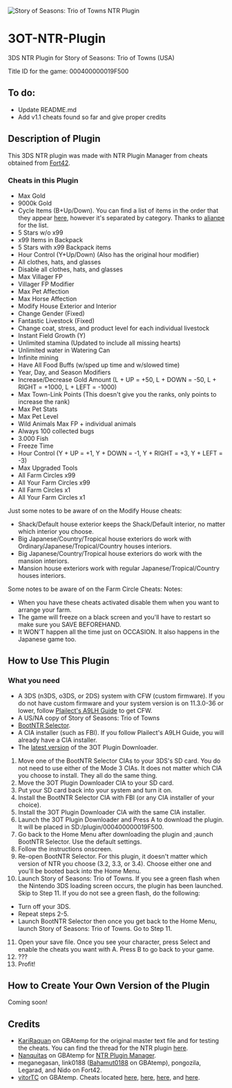 ![Story of Seasons: Trio of Towns NTR Plugin](https://github.com/KunoichiZ/3OT-NTR-Plugin/blob/master/assets/story-of-seasons-trio-of-towns-boart-656x584.png)

# 3OT-NTR-Plugin
3DS NTR Plugin for Story of Seasons: Trio of Towns (USA)

Title ID for the game: 000400000019F500

## To do: 
* Update README.md
* Add v1.1 cheats found so far and give proper credits

## Description of Plugin
This 3DS NTR plugin was made with NTR Plugin Manager from cheats obtained from [Fort42](http://www.fort42.com/gateshark/game1945/).

### Cheats in this Plugin
* Max Gold
* 9000k Gold
* Cycle Items (B+Up/Down). You can find a list of items in the order that they appear [here](https://www.dropbox.com/s/fdzhker05clfcaa/Items%20List.xlsx?dl=0), however it's separated by category. Thanks to [alianpe](https://gbatemp.net/members/alianpe.403428/) for the list.
* 5 Stars w/o x99 
* x99 Items in Backpack 
* 5 Stars with x99 Backpack items
* Hour Control (Y+Up/Down) (Also has the original hour modifier) 
* All clothes, hats, and glasses 
* Disable all clothes, hats, and glasses 
* Max Villager FP
* Villager FP Modifier
* Max Pet Affection 
* Max Horse Affection 
* Modify House Exterior and Interior
* Change Gender (Fixed) 
* Fantastic Livestock (Fixed) 
* Change coat, stress, and product level for each individual livestock
* Instant Field Growth (Y)
* Unlimited stamina (Updated to include all missing hearts)
* Unlimited water in Watering Can 
* Infinite mining 
* Have All Food Buffs (w/sped up time and w/slowed time)
* Year, Day, and Season Modifiers 
* Increase/Decrease Gold Amount (L + UP = +50, L + DOWN = -50, L + RIGHT = +1000, L + LEFT = -1000) 
* Max Town-Link Points (This doesn't give you the ranks, only points to increase the rank)
* Max Pet Stats
* Max Pet Level
* Wild Animals Max FP + individual animals
* Always 100 collected bugs
* 3.000 Fish
* Freeze Time
* Hour Control (Y + UP = +1, Y + DOWN = -1, Y + RIGHT = +3, Y + LEFT = -3)
* Max Upgraded Tools
* All Farm Circles x99
* All Your Farm Circles x99
* All Farm Circles x1
* All Your Farm Circles x1

Just some notes to be aware of on the Modify House cheats:
* Shack/Default house exterior keeps the Shack/Default interior, no matter which interior you choose.
* Big Japanese/Country/Tropical house exteriors do work with Ordinary/Japanese/Tropical/Country houses interiors.
* Big Japanese/Country/Tropical house exteriors do work with the mansion interiors.
* Mansion house exteriors work with regular Japanese/Tropical/Country houses interiors. 

Some notes to be aware of on the Farm Circle Cheats:
Notes: 
* When you have these cheats activated disable them when you want to arrange your farm.
* The game will freeze on a black screen and you'll have to restart so make sure you SAVE BEFOREHAND.
* It WON'T happen all the time just on OCCASION. It also happens in the Japanese game too.


## How to Use This Plugin

### What you need
* A 3DS (n3DS, o3DS, or 2DS) system with CFW (custom firmware). If you do not have custom firmware and your system version is on 11.3.0-36 or lower, follow [Plailect's A9LH Guide](https://3ds.guide) to get CFW.
* A US/NA copy of Story of Seasons: Trio of Towns
* [BootNTR Selector](https://gbatemp.net/threads/release-bootntr-selector.432911/).
* A CIA installer (such as FBI). If you follow Plailect's A9LH Guide, you will already have a CIA installer.
* The [latest version](https://github.com/KunoichiZ/3OT-plugin-downloader/releases) of the 3OT Plugin Downloader.

1. Move one of the BootNTR Selector CIAs to your 3DS's SD card. You do not need to use either of the Mode 3 CIAs. It does not matter which CIA you choose to install. They all do the same thing.
2. Move the 3OT Plugin Downloader CIA to your SD card.
3. Put your SD card back into your system and turn it on.
4. Install the BootNTR Selector CIA with FBI (or any CIA installer of your choice).
5. Install the 3OT Plugin Downloader CIA with the same CIA installer.
6. Launch the 3OT Plugin Downloader and Press A to download the plugin. It will be placed in SD:/plugin/000400000019F500. 
7. Go back to the Home Menu after downloading the plugin and ;aunch BootNTR Selector. Use the default settings.
8. Follow the instructions onscreen.
9. Re-open BootNTR Selector. For this plugin, it doesn't matter which version of NTR you choose (3.2, 3.3, or 3.4). Choose either one and you'll be booted back into the Home Menu.
10. Launch Story of Seasons: Trio of Towns. If you see a green flash when the Nintendo 3DS loading screen occurs, the plugin has been launched. Skip to Step 11. If you do not see a green flash, do the following:
* Turn off your 3DS. 
* Repeat steps 2-5. 
* Launch BootNTR Selector then once you get back to the Home Menu, launch Story of Seasons: Trio of Towns. Go to Step 11.
11. Open your save file. Once you see your character, press Select and enable the cheats you want with A. Press B to go back to your game.
12. ???
13. Profit!

## How to Create Your Own Version of the Plugin
Coming soon!

## Credits
* [KariRaquan](https://gbatemp.net/members/kariraquan.383241/) on GBAtemp for the original master text file and for testing the cheats. You can find the thread for the NTR plugin [here](https://gbatemp.net/threads/story-of-seasons-trio-of-towns-ntr-plugin.463287/).
* [Nanquitas](https://gbatemp.net/members/nanquitas.372709/) on GBAtemp for [NTR Plugin Manager](https://gbatemp.net/threads/release-ntr-plugin-manager.457613/).
* meganegasan, link0188 ([Bahamut0188](https://gbatemp.net/members/bahamut0188.389322/) on GBAtemp), pongozila, Legarad, and Nido on Fort42.
* [vitorTC](https://gbatemp.net/members/vitortc.223144/) on GBAtemp. Cheats located [here](https://gbatemp.net/threads/story-of-seasons-trio-of-towns-ntr-plugin.463287/page-15#post-7280195), [here](https://gbatemp.net/threads/story-of-seasons-trio-of-towns-ntr-plugin.463287/page-15#post-7280933), [here](https://gbatemp.net/threads/story-of-seasons-trio-of-towns-ntr-plugin.463287/page-16#post-7283972), and [here](https://gbatemp.net/threads/story-of-seasons-trio-of-towns-ntr-plugin.463287/page-16#post-7285394).
